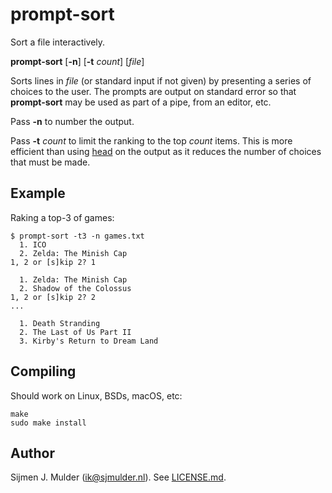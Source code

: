 prompt-sort
===========
Sort a file interactively.

**prompt-sort** [**-n**] [**-t** *count*] [*file*]

Sorts lines in *file* (or standard input if not given) by presenting a
series of choices to the user. The prompts are output on standard error
so that **prompt-sort** may be used as part of a pipe, from an editor,
etc.

Pass **-n** to number the output.

Pass **-t** *count* to limit the ranking to the top *count* items. This
is more efficient than using [head](https://man.openbsd.org/head.1) on
the output as it reduces the number of choices that must be made.

Example
-------
Raking a top-3 of games:

    $ prompt-sort -t3 -n games.txt
      1. ICO
      2. Zelda: The Minish Cap
    1, 2 or [s]kip 2? 1
    
      1. Zelda: The Minish Cap
      2. Shadow of the Colossus
    1, 2 or [s]kip 2? 2
    ...
    
      1. Death Stranding
      2. The Last of Us Part II
      3. Kirby's Return to Dream Land

Compiling
---------
Should work on Linux, BSDs, macOS, etc:

    make
    sudo make install

Author
------
Sijmen J. Mulder (<ik@sjmulder.nl>). See [LICENSE.md](LICENSE.md).
